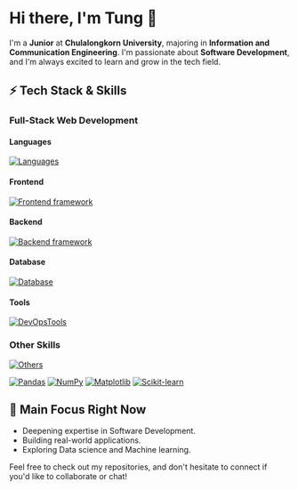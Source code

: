 # Hi there, I'm Tung 👋

I'm a **Junior** at **Chulalongkorn University**, majoring in **Information and Communication Engineering**. I'm passionate about **Software Development**, and I'm always excited to learn and grow in the tech field.

## ⚡ Tech Stack & Skills

### Full-Stack Web Development

#### Languages
[![Languages](https://skillicons.dev/icons?i=js,ts,html,css,python)](https://skillicons.dev)

#### Frontend
[![Frontend framework](https://skillicons.dev/icons?i=htmx,alpinejs,svelte,react,nextjs,tailwindcss)](https://skillicons.dev)

#### Backend
[![Backend framework](https://skillicons.dev/icons?i=expressjs,nodejs,flask)](https://skillicons.dev)

#### Database
[![Database](https://skillicons.dev/icons?i=postgres,mysql,mongodb,prisma)](https://skillicons.dev)

#### Tools
[![DevOpsTools](https://skillicons.dev/icons?i=docker,git,github,postman,npm,pnpm,vscode,figma)](https://skillicons.dev)

### Other Skills
[![Others](https://skillicons.dev/icons?i=c,java,selenium,qt,tensorflow,discord,bots)](https://skillicons.dev)

[![Pandas](https://img.shields.io/badge/Pandas-150458?logo=pandas&logoColor=fff)](#)
[![NumPy](https://img.shields.io/badge/NumPy-4DABCF?logo=numpy&logoColor=fff)](#)
[![Matplotlib](https://custom-icon-badges.demolab.com/badge/Matplotlib-71D291?logo=matplotlib&logoColor=fff)](#)
[![Scikit-learn](https://img.shields.io/badge/-scikit--learn-%23F7931E?logo=scikit-learn&logoColor=white)](#)

## 🎯 Main Focus Right Now
- Deepening expertise in Software Development.
- Building real-world applications.
- Exploring Data science and Machine learning.

Feel free to check out my repositories, and don't hesitate to connect if you'd like to collaborate or chat!

<!--
**TungDude/TungDude** is a ✨ _special_ ✨ repository because its `README.md` (this file) appears on your GitHub profile.

Here are some ideas to get you started:

- 🔭 I’m currently working on ...
- 🌱 I’m currently learning ...
- 👯 I’m looking to collaborate on ...
- 🤔 I’m looking for help with ...
- 💬 Ask me about ...
- 📫 How to reach me: ...
- 😄 Pronouns: ...
- ⚡ Fun fact: ...
-->
